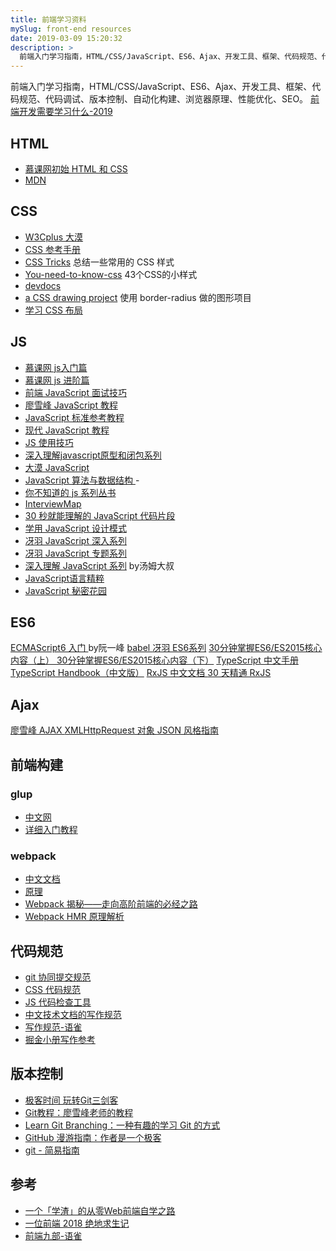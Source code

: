 ```yaml
---
title: 前端学习资料
mySlug: front-end resources
date: 2019-03-09 15:20:32
description: >
  前端入门学习指南，HTML/CSS/JavaScript、ES6、Ajax、开发工具、框架、代码规范、代码调试、版本控制、自动化构建、浏览器原理、性能优化、SEO
---
```


前端入门学习指南，HTML/CSS/JavaScript、ES6、Ajax、开发工具、框架、代码规范、代码调试、版本控制、自动化构建、浏览器原理、性能优化、SEO。 [前端开发需要学习什么-2019](https://frontendmasters.com/books/front-end-handbook/2019/)

## HTML

- [慕课网初始 HTML 和 CSS](https://www.imooc.com/learn/9)
- [MDN](https://developer.mozilla.org/en-US/docs/MDN/Doc_status)
## CSS

- [W3Cplus 大漠](https://www.w3cplus.com/)
- [CSS 参考手册](http://css.doyoe.com/)
- [CSS Tricks](https://qishaoxuan.github.io/css_tricks/) 总结一些常用的 CSS 样式
- [You-need-to-know-css](https://lhammer.cn/You-need-to-know-css/#/) 43个CSS的小样式
- [devdocs](https://devdocs.io/)
- [a CSS drawing project](https://a.singlediv.com/) 使用 border-radius 做的图形项目
- [学习 CSS 布局](http://zh.learnlayout.com/)

## JS

- [慕课网 js入门篇](https://www.imooc.com/learn/36)
- [慕课网 js 进阶篇](https://www.imooc.com/learn/10)
- [前端 JavaScript 面试技巧 ](https://coding.imooc.com/class/115.html)
- [廖雪峰 JavaScript 教程 ](http://www.liaoxuefeng.com/wiki/001434446689867b27157e896e74d51a89c25cc8b43bdb3000)
- [JavaScript 标准参考教程 ](https://wangdoc.com/)
- [现代 JavaScript 教程 ](https://zh.javascript.info/)
- [JS 使用技巧 ](http://www.jstips.co/zh_CN/)
- [深入理解javascript原型和闭包系列 ](http://www.cnblogs.com/wangfupeng1988/p/4001284.html)
- [大漠 JavaScript ](https://www.w3cplus.com/JavaScript)
- [JavaScript 算法与数据结构 ](https://github.com/trekhleb/javascript-algorithms/blob/master/README.zh-CN.md)- 
- [你不知道的 js 系列丛书](https://github.com/getify/You-Dont-Know-JS/tree/1ed-zh-CN)
- [InterviewMap](https://yuchengkai.cn/docs/frontend/)
- [30 秒就能理解的 JavaScript 代码片段](https://www.html.cn/30-seconds-of-code/)
- [学用 JavaScript 设计模式 ](https://www.oschina.net/translate/learning-javascript-design-patterns)
- [冴羽 JavaScript 深入系列](https://github.com/mqyqingfeng/Blog%E6%B7%B1%E5%85%A5%E7%B3%BB%E5%88%97%E7%9B%AE%E5%BD%95)
- [冴羽 JavaScript 专题系列](https://github.com/mqyqingfeng/Blog%E4%B8%93%E9%A2%98%E7%B3%BB%E5%88%97%E7%9B%AE%E5%BD%95)
- [深入理解 JavaScript 系列](https://www.cnblogs.com/TomXu/archive/2011/12/15/2288411.html) by汤姆大叔
- [JavaScript语言精粹 ](http://suo.im/5oJKFG)
- [JavaScript 秘密花园 ](http://bonsaiden.github.io/JavaScript-Garden/zh/other.timeouts)

## ES6

[ECMAScript6 入门 ](http://es6.ruanyifeng.com/) by阮一峰
[babel ](https://babel.bootcss.com/)
[冴羽 ES6系列](https://github.com/mqyqingfeng/Bloges6-%E7%B3%BB%E5%88%97%E7%9B%AE%E5%BD%95)
[30分钟掌握ES6/ES2015核心内容（上） ](https://segmentfault.com/a/1190000004365693)
[30分钟掌握ES6/ES2015核心内容（下）](https://segmentfault.com/a/1190000004368132)
[TypeScript 中文手册 ](https://typescript.bootcss.com/)
[TypeScript Handbook（中文版）](https://zhongsp.gitbooks.io/typescript-handbook/content/)
[RxJS 中文文档 ](https://cn.rx.js.org/)
[30 天精通 RxJS ](https://ithelp.ithome.com.tw/articles/10186104)

## Ajax

[廖雪峰 AJAX ](http://suo.im/52fNRT)
[XMLHttpRequest 对象 ](http://suo.im/4y6l9m)
[JSON 风格指南 ](http://suo.im/59HORU)


## 前端构建

### glup

- [中文网 ](https://www.gulpjs.com.cn/)
- [详细入门教程 ](http://www.ydcss.com/archives/18)

### webpack

- [中文文档 ](https://www.webpackjs.com/)
- [原理 ](https://juejin.im/entry/5b0e3eba5188251534379615)
- [Webpack 揭秘——走向高阶前端的必经之路 ](https://juejin.im/post/5badd0c5e51d450e4437f07a)
- [Webpack HMR 原理解析 ](https://zhuanlan.zhihu.com/p/30669007)

## 代码规范

- [git 协同提交规范 ](https://www.yuque.com/fe9/basic/nruxq8)
- [CSS 代码规范 ](https://codeguide.bootcss.com/)
- [JS 代码检查工具 ](https://eslint.bootcss.com/)
- [中文技术文档的写作规范](https://github.com/ruanyf/document-style-guide/blob/master/README.md)
- [写作规范-语雀](https://www.yuque.com/fe9/basic/cg6wui)
- [掘金小册写作参考](https://linmi.cc/535.html) 

## 版本控制

- [极客时间 玩转Git三剑客 ](https://time.geekbang.org/course/intro/145)
- [Git教程：廖雪峰老师的教程 ](https://www.liaoxuefeng.com/wiki/0013739516305929606dd18361248578c67b8067c8c017b000)
- [Learn Git Branching：一种有趣的学习 Git 的方式 ](https://learngitbranching.js.org/)
- [GitHub 漫游指南：作者是一个极客](https://github.com/phodal/github)
- [git - 简易指南](http://www.bootcss.com/p/git-guide/)

## 参考
- [一个「学渣」的从零Web前端自学之路](https://blog.csdn.net/qq_32135281/article/details/87554088)
- [一位前端 2018 绝地求生记](https://www.instapaper.com/read/1165327442)
- [前端九部-语雀](https://www.yuque.com/fe9/basic)